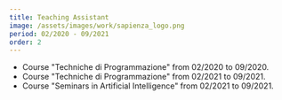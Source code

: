 ```yaml
---
title: Teaching Assistant
image: /assets/images/work/sapienza_logo.png
period: 02/2020 - 09/2021
order: 2
---
```


- Course "Techniche di Programmazione" from 02/2020 to 09/2020.
- Course "Techniche di Programmazione" from 02/2021 to 09/2021.
- Course "Seminars in Artificial Intelligence" from 02/2021 to 09/2021.
